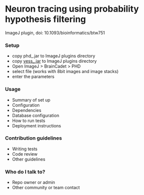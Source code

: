 # Neuron tracing using probability hypothesis filtering #

ImageJ plugin, doi: 10.1093/bioinformatics/btw751

### Setup ###

* copy phd_.jar to ImageJ plugins directory
* copy [vess_.jar](https://bitbucket.org/miroslavradojevic/vess) to ImageJ plugins directory
* Open ImageJ > BrainCadet > PHD
* select file (works with 8bit images and image stacks)
* enter the parameters

### Usage ###

* Summary of set up
* Configuration
* Dependencies
* Database configuration
* How to run tests
* Deployment instructions

### Contribution guidelines ###

* Writing tests
* Code review
* Other guidelines

### Who do I talk to? ###

* Repo owner or admin
* Other community or team contact